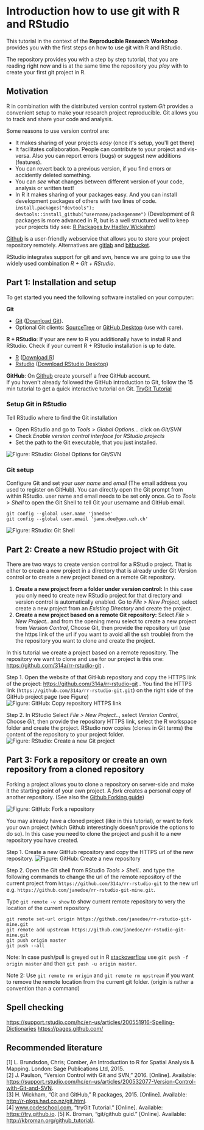 # Introduction how to use git with R and RStudio

This tutorial in the context of the **Reproducible Research Workshop** provides you with the first steps on how to use git with R and RStudio.

The repository provides you with a step by step tutorial, that you are reading right now and is at the same time the repository you _play_ with to create your first git project in R.

## Motivation

R in combination with the distributed version control system _Git_ provides a convenient setup to make your research project reproducible. Git allows you to track and share your code and analysis. 

Some reasons to use version control are:

* It makes sharing of your projects _easy_ (once it's setup, you'll get there)
* It facilitates collaboration. People can contribute to your project and vis-versa. Also you can report errors (bugs) or suggest new additions (features).
* You can revert back to a previous version, if you find errors or accidently deleted something.
* You can _see_ what changes between different version of your code, analysis or written text!
* In R it makes sharing of your packages easy. And you can install development packages of others with two lines of code. `install.packages("devtools"); devtools::install_github("username/packagename")` (Development of R packages is more advanced in R, but is a well structured well to keep your projects tidy see: [R Packages by Hadley Wickahm](http://r-pkgs.had.co.nz/))

[Github](https://github.com/) is a user-friendly webservice that allows you to store your project repository remotely. Alternatives are [gitlab](https://about.gitlab.com/) and [bitbucket](https://bitbucket.org/).

RStudio integrates support for git and svn, hence we are going to use the widely used combination _R + Git + RStudio_.

## Part 1: Installation and setup

To get started you need the following software installed on your computer:

**Git**  

* [Git](https://git-scm.com) ([Download Git](https://git-scm.com/downloads)). 
* Optional Git clients: [SourceTree](https://www.sourcetreeapp.com) or [GitHub Desktop](https://desktop.github.com) (use with care).

**R + RStudio**: If your are new to R you additionally have to install R and RStudio. Check if your current R + RStudio installation is up to date.

* [R](https://www.r-project.org) ([Download R](https://cloud.r-project.org))
* [Rstudio](https://www.rstudio.com) ([Download RStudio Desktop](https://www.rstudio.com/products/RStudio/#Desktop))

**GitHub**: On [Github](https://github.com/) create yourself a free GitHub account.    
If you haven't already followed the GitHub introduction to Git, follow the 15 min tutorial to get a quick interactive tutorial on Git. [TryGit Tutorial](https://try.github.io)

### Setup Git in RStudio

Tell RStudio where to find the Git installation

* Open RStudio and go to _Tools > Global Options..._ click on _Git/SVN_
* Check _Enable version control interface for RStudio projects_
* Set the path to the Git executable, that you just installed.

![**Figure:** RStudio: Global Options for Git/SVN](figures/RStudio-setup-git.png)

### Git setup

Configure Git and set your _user name_ and _email_ (The email address you used to register on GitHub). You can directly open the Git prompt from within RStudio. user name and email needs to be set only once.
Go to _Tools > Shell_ to open the Git Shell to tell Git your username and GitHub email.

```
git config --global user.name 'janedoe'
git config --global user.email 'jane.doe@geo.uzh.ch'
```

![**Figure:** RStudio: Git Shell](figures/Rstudio-GitShell.png)

## Part 2: Create a new RStudio project with Git

There are two ways to create version control for a RStudio project. That is either to create a new project in a directory that is already under Git Version control or to create a new project based on a remote Git repository. 

1. **Create a new project from a folder under version control:** In this case you only need to create new RStudio project for that directory and version control is automatically enabled. Go to _File > New Project_, select create a new project from an _Existing Directory_ and create the project.
2. **Create a new project based on a remote Git repository:** Select _File > New Project.._ and from the opening menu select to create a new project from _Version Control_, Choose Git, then provide the repository url (use the https link of the url if you want to avoid all the ssh trouble) from the the repository you want to clone and create the project.

In this tutorial we create a project based on a remote repository. The repository we want to clone and use for our project is this one: https://github.com/314a/rr-rstudio-git . 

Step 1. Open the website of that GitHub repository and copy the HTTPS link of the project: https://github.com/314a/rr-rstudio-git . You find the HTTPS link (`https://github.com/314a/rr-rstudio-git.git`) on the right side of the GitHub project page (see Figure) ![**Figure:** GitHub: Copy repository HTTPS link](figures/GitHub-copy-repo-https.png)

Step 2. In RStudio Select _File > New Project.._, select _Version Control_, Choose _Git_, then provide the repository HTTPS link, select the R workspace folder and create the project. RStudio now copies (clones in Git terms) the content of the repository to your project folder. ![**Figure:** RStudio: Create a new Git project](figures/RStudio-clone-git-project.gif)

## Part 3: Fork a repository or create an own repository from a cloned repository

Forking a project allows you to clone a repository on server-side and make it the starting point of your own project. A _fork_ creates a personal copy of another repository. (See also the [Github Forking guide](https://guides.github.com/activities/forking/))

![**Figure:** GitHub: Fork a repository](figures/GitHub-fork-repo.png)

You may already have a cloned project (like in this tutorial), or want to fork your own project (which Github interestingly doesn't provide the options to do so). In this case you need to clone the project and push it to a new repository you have created.

Step 1. Create a new GitHub repository and copy the HTTPS url of the new repository. ![**Figure:** GitHub: Create a new repository](figures/GitHub-create-repo.png) 

Step 2. Open the Git shell from RStudio _Tools > Shell.._ and type the following commands to change the url of the remote repository of the current project from `https://github.com/314a/rr-rstudio-git` to the new url e.g. `https://github.com/janedoe/rr-rstudio-git-mine.git`.

Type `git remote -v show` to show current remote repository to very the location of the current repository.

```
git remote set-url origin https://github.com/janedoe/rr-rstudio-git-mine.git
git remote add upstream https://github.com/janedoe/rr-rstudio-git-mine.git
git push origin master
git push --all
```

Note: In case push/pull is greyed out in R [stackoverflow](http://stackoverflow.com/questions/10298291/cannot-push-to-github-keeps-saying-need-merge
) use `git push -f origin master` and then `git push -u origin master`.

Note 2: Use `git remote rm origin` and `git remote rm upstream` if you want to remove the remote location from the current git folder. (origin is rather a convention than a command)




## Spell checking

https://support.rstudio.com/hc/en-us/articles/200551916-Spelling-Dictionaries
https://pages.github.com/

## Recommended literature

[1] L. Brundsdon, Chris; Comber, An Introduction to R for Spatial Analysis & Mapping. London: Sage Publications Ltd, 2015.    
[2] J. Paulson, “Version Control with Git and SVN,” 2016. [Online]. Available: https://support.rstudio.com/hc/en-us/articles/200532077-Version-Control-with-Git-and-SVN.   
[3] H. Wickham, “Git and GitHub,” R packages, 2015. [Online]. Available: http://r-pkgs.had.co.nz/git.html.    
[4] www.codeschool.com, “tryGit Tutorial.” [Online]. Available: https://try.github.io.
[5] K. Broman, “git/github guid.” [Online]. Available: http://kbroman.org/github_tutorial/.    